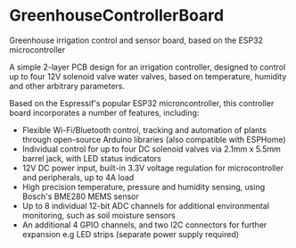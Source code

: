 # GreenhouseControllerBoard
Greenhouse irrigation control and sensor board, based on the ESP32 microcontroller

A simple 2-layer PCB design for an irrigation controller, designed to control up to four 12V solenoid valve water valves, 
based on temperature, humidity and other arbitrary parameters.

Based on the Espressif's popular ESP32 microncontroller, this controller board incorporates a number of features, including:

- Flexible Wi-Fi/Bluetooth control, tracking and automation of plants through open-source Arduino libraries (also compatible with ESPHome)
- Individual control for up to four DC solenoid valves via 2.1mm x 5.5mm barrel jack, with LED status indicators
- 12V DC power input, built-in 3.3V voltage regulation for microcontroller and peripherals, up to 4A load
- High precision temperature, pressure and humidity sensing, using Bosch's BME280 MEMS sensor
- Up to 8 individual 12-bit ADC channels for additional environmental monitoring, such as soil moisture sensors
- An additional 4 GPIO channels, and two I2C connectors for further expansion e.g LED strips (separate power supply required)





